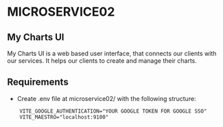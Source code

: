 # MICROSERVICE02 

## My Charts UI

My Charts UI is a web based user interface, that connects our clients with our services.
It helps our clients to create and manage their charts.


## Requirements
* Create .env file at microservice02/ with the following structure:

```
    VITE_GOOGLE_AUTHENTICATION="YOUR GOOGLE TOKEN FOR GOOGLE SSO"
    VITE_MAESTRO="localhost:9100"
```


